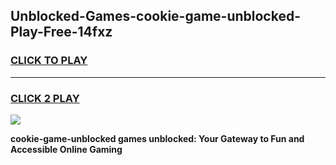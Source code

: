 
## Unblocked-Games-cookie-game-unblocked-Play-Free-14fxz
<h3>
<a href="https://premium76.site?title=cookie-game-unblocked&ref=17A">CLICK TO PLAY</a></h3>
<hr>

<h3>
<a href="https://premium76.site?title=cookie-game-unblocked&ref=17A">CLICK 2 PLAY</a>
  
</h3>

<a href="https://premium76.site?title=cookie-game-unblocked&ref=17A"><img src="https://clearcache.store/games.png"></a>


**cookie-game-unblocked games unblocked: Your Gateway to Fun and Accessible Online Gaming**
